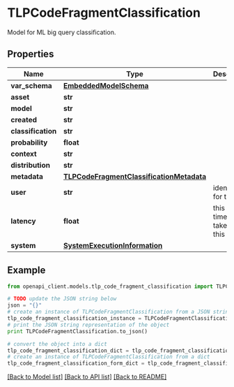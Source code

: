 # TLPCodeFragmentClassification

Model for ML big query classification.

## Properties
Name | Type | Description | Notes
------------ | ------------- | ------------- | -------------
**var_schema** | [**EmbeddedModelSchema**](EmbeddedModelSchema.md) |  | [optional] 
**asset** | **str** |  | 
**model** | **str** |  | 
**created** | **str** |  | 
**classification** | **str** |  | 
**probability** | **float** |  | 
**context** | **str** |  | 
**distribution** | **str** |  | [optional] 
**metadata** | [**TLPCodeFragmentClassificationMetadata**](TLPCodeFragmentClassificationMetadata.md) |  | [optional] 
**user** | **str** | identifier for the user | 
**latency** | **float** | this is the time it takes to run this model. | [optional] 
**system** | [**SystemExecutionInformation**](SystemExecutionInformation.md) |  | [optional] 

## Example

```python
from openapi_client.models.tlp_code_fragment_classification import TLPCodeFragmentClassification

# TODO update the JSON string below
json = "{}"
# create an instance of TLPCodeFragmentClassification from a JSON string
tlp_code_fragment_classification_instance = TLPCodeFragmentClassification.from_json(json)
# print the JSON string representation of the object
print TLPCodeFragmentClassification.to_json()

# convert the object into a dict
tlp_code_fragment_classification_dict = tlp_code_fragment_classification_instance.to_dict()
# create an instance of TLPCodeFragmentClassification from a dict
tlp_code_fragment_classification_form_dict = tlp_code_fragment_classification.from_dict(tlp_code_fragment_classification_dict)
```
[[Back to Model list]](../README.md#documentation-for-models) [[Back to API list]](../README.md#documentation-for-api-endpoints) [[Back to README]](../README.md)


